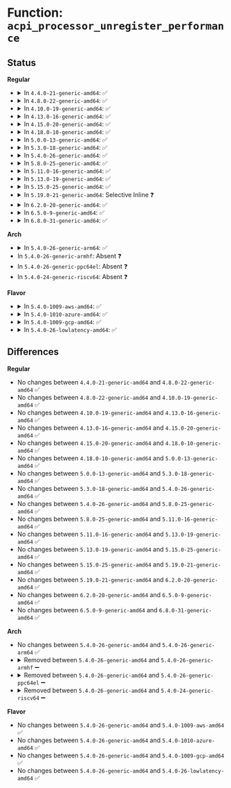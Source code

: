 # Function: <code>acpi_processor_unregister_performance</code>

## Status
<b>Regular</b>
<ul>
<li>
<details>
<summary>In <code>4.4.0-21-generic-amd64</code>: ✅</summary>

```c
void acpi_processor_unregister_performance(unsigned int cpu)
```

```json
{
  "name": "acpi_processor_unregister_performance",
  "collision_type": "Unique Global",
  "inline_type": "No",
  "funcs": [
    {
      "addr": 18446744071583755096,
      "name": "acpi_processor_unregister_performance",
      "external": true,
      "loc": "drivers/acpi/processor_perflib.c:783",
      "file": "drivers/acpi/processor_perflib.c",
      "inline": "seen, unknown",
      "caller_inline": [],
      "caller_func": [
        "drivers/xen/xen-acpi-processor.c:xen_acpi_processor_exit",
        "drivers/cpufreq/acpi-cpufreq.c:acpi_cpufreq_cpu_exit",
        "drivers/cpufreq/acpi-cpufreq.c:acpi_cpufreq_cpu_init",
        "drivers/cpufreq/powernow-k8.c:powernowk8_cpu_init",
        "drivers/cpufreq/powernow-k8.c:powernowk8_cpu_init",
        "drivers/cpufreq/powernow-k8.c:powernowk8_cpu_init"
      ]
    }
  ],
  "symbols": [
    {
      "addr": 18446744071583755096,
      "name": "acpi_processor_unregister_performance",
      "section": ".text",
      "bind": "STB_GLOBAL",
      "size": 95
    }
  ]
}
```
</details>
</li>
<li>
<details>
<summary>In <code>4.8.0-22-generic-amd64</code>: ✅</summary>

```c
void acpi_processor_unregister_performance(unsigned int cpu)
```

```json
{
  "name": "acpi_processor_unregister_performance",
  "collision_type": "Unique Global",
  "inline_type": "No",
  "funcs": [
    {
      "addr": 18446744071584081185,
      "name": "acpi_processor_unregister_performance",
      "external": true,
      "loc": "drivers/acpi/processor_perflib.c:783",
      "file": "drivers/acpi/processor_perflib.c",
      "inline": "seen, unknown",
      "caller_inline": [],
      "caller_func": [
        "drivers/xen/xen-acpi-processor.c:xen_acpi_processor_exit",
        "drivers/cpufreq/acpi-cpufreq.c:acpi_cpufreq_cpu_exit",
        "drivers/cpufreq/acpi-cpufreq.c:acpi_cpufreq_cpu_init",
        "drivers/cpufreq/powernow-k8.c:powernowk8_cpu_init",
        "drivers/cpufreq/powernow-k8.c:powernowk8_cpu_init",
        "drivers/cpufreq/powernow-k8.c:powernowk8_cpu_init",
        "drivers/cpufreq/intel_pstate.c:intel_pstate_cpu_exit"
      ]
    }
  ],
  "symbols": [
    {
      "addr": 18446744071584081185,
      "name": "acpi_processor_unregister_performance",
      "section": ".text",
      "bind": "STB_GLOBAL",
      "size": 95
    }
  ]
}
```
</details>
</li>
<li>
<details>
<summary>In <code>4.10.0-19-generic-amd64</code>: ✅</summary>

```c
void acpi_processor_unregister_performance(unsigned int cpu)
```

```json
{
  "name": "acpi_processor_unregister_performance",
  "collision_type": "Unique Global",
  "inline_type": "No",
  "funcs": [
    {
      "addr": 18446744071584223765,
      "name": "acpi_processor_unregister_performance",
      "external": true,
      "loc": "drivers/acpi/processor_perflib.c:792",
      "file": "drivers/acpi/processor_perflib.c",
      "inline": "seen, unknown",
      "caller_inline": [],
      "caller_func": [
        "drivers/xen/xen-acpi-processor.c:xen_acpi_processor_exit",
        "drivers/cpufreq/acpi-cpufreq.c:acpi_cpufreq_cpu_exit",
        "drivers/cpufreq/acpi-cpufreq.c:acpi_cpufreq_cpu_init",
        "drivers/cpufreq/powernow-k8.c:powernowk8_cpu_init",
        "drivers/cpufreq/powernow-k8.c:powernowk8_cpu_init",
        "drivers/cpufreq/powernow-k8.c:powernowk8_cpu_init",
        "drivers/cpufreq/intel_pstate.c:intel_pstate_cpu_exit"
      ]
    }
  ],
  "symbols": [
    {
      "addr": 18446744071584223765,
      "name": "acpi_processor_unregister_performance",
      "section": ".text",
      "bind": "STB_GLOBAL",
      "size": 95
    }
  ]
}
```
</details>
</li>
<li>
<details>
<summary>In <code>4.13.0-16-generic-amd64</code>: ✅</summary>

```c
void acpi_processor_unregister_performance(unsigned int cpu)
```

```json
{
  "name": "acpi_processor_unregister_performance",
  "collision_type": "Unique Global",
  "inline_type": "No",
  "funcs": [
    {
      "addr": 18446744071584295600,
      "name": "acpi_processor_unregister_performance",
      "external": true,
      "loc": "drivers/acpi/processor_perflib.c:790",
      "file": "drivers/acpi/processor_perflib.c",
      "inline": "seen, unknown",
      "caller_inline": [],
      "caller_func": [
        "drivers/xen/xen-acpi-processor.c:xen_acpi_processor_exit",
        "drivers/cpufreq/acpi-cpufreq.c:acpi_cpufreq_cpu_exit",
        "drivers/cpufreq/acpi-cpufreq.c:acpi_cpufreq_cpu_init",
        "drivers/cpufreq/powernow-k8.c:powernowk8_cpu_init",
        "drivers/cpufreq/powernow-k8.c:powernowk8_cpu_init",
        "drivers/cpufreq/powernow-k8.c:powernowk8_cpu_init",
        "drivers/cpufreq/powernow-k8.c:powernowk8_cpu_init",
        "drivers/cpufreq/powernow-k8.c:powernowk8_cpu_init",
        "drivers/cpufreq/powernow-k8.c:powernowk8_cpu_init",
        "drivers/cpufreq/powernow-k8.c:powernowk8_cpu_init",
        "drivers/cpufreq/intel_pstate.c:intel_pstate_cpu_exit"
      ]
    }
  ],
  "symbols": [
    {
      "addr": 18446744071584295600,
      "name": "acpi_processor_unregister_performance",
      "section": ".text",
      "bind": "STB_GLOBAL",
      "size": 95
    }
  ]
}
```
</details>
</li>
<li>
<details>
<summary>In <code>4.15.0-20-generic-amd64</code>: ✅</summary>

```c
void acpi_processor_unregister_performance(unsigned int cpu)
```

```json
{
  "name": "acpi_processor_unregister_performance",
  "collision_type": "Unique Global",
  "inline_type": "No",
  "funcs": [
    {
      "addr": 18446744071584694368,
      "name": "acpi_processor_unregister_performance",
      "external": true,
      "loc": "drivers/acpi/processor_perflib.c:790",
      "file": "drivers/acpi/processor_perflib.c",
      "inline": "seen, unknown",
      "caller_inline": [],
      "caller_func": [
        "drivers/xen/xen-acpi-processor.c:xen_acpi_processor_exit",
        "drivers/cpufreq/acpi-cpufreq.c:acpi_cpufreq_cpu_exit",
        "drivers/cpufreq/acpi-cpufreq.c:acpi_cpufreq_cpu_init",
        "drivers/cpufreq/powernow-k8.c:powernowk8_cpu_init",
        "drivers/cpufreq/powernow-k8.c:powernowk8_cpu_init",
        "drivers/cpufreq/powernow-k8.c:powernowk8_cpu_init",
        "drivers/cpufreq/powernow-k8.c:powernowk8_cpu_init",
        "drivers/cpufreq/powernow-k8.c:powernowk8_cpu_init",
        "drivers/cpufreq/powernow-k8.c:powernowk8_cpu_init",
        "drivers/cpufreq/powernow-k8.c:powernowk8_cpu_init",
        "drivers/cpufreq/intel_pstate.c:intel_pstate_cpu_exit"
      ]
    }
  ],
  "symbols": [
    {
      "addr": 18446744071584694368,
      "name": "acpi_processor_unregister_performance",
      "section": ".text",
      "bind": "STB_GLOBAL",
      "size": 95
    }
  ]
}
```
</details>
</li>
<li>
<details>
<summary>In <code>4.18.0-10-generic-amd64</code>: ✅</summary>

```c
void acpi_processor_unregister_performance(unsigned int cpu)
```

```json
{
  "name": "acpi_processor_unregister_performance",
  "collision_type": "Unique Global",
  "inline_type": "No",
  "funcs": [
    {
      "addr": 18446744071584920800,
      "name": "acpi_processor_unregister_performance",
      "external": true,
      "loc": "drivers/acpi/processor_perflib.c:790",
      "file": "drivers/acpi/processor_perflib.c",
      "inline": "seen, unknown",
      "caller_inline": [],
      "caller_func": [
        "drivers/xen/xen-acpi-processor.c:xen_acpi_processor_exit",
        "drivers/xen/xen-acpi-processor.c:xen_acpi_processor_init",
        "drivers/cpufreq/acpi-cpufreq.c:acpi_cpufreq_cpu_exit",
        "drivers/cpufreq/acpi-cpufreq.c:acpi_cpufreq_cpu_init",
        "drivers/cpufreq/powernow-k8.c:powernowk8_cpu_init",
        "drivers/cpufreq/powernow-k8.c:powernowk8_cpu_init",
        "drivers/cpufreq/powernow-k8.c:powernowk8_cpu_init",
        "drivers/cpufreq/powernow-k8.c:powernowk8_cpu_init",
        "drivers/cpufreq/powernow-k8.c:powernowk8_cpu_init",
        "drivers/cpufreq/powernow-k8.c:powernowk8_cpu_init",
        "drivers/cpufreq/intel_pstate.c:intel_pstate_cpu_exit"
      ]
    }
  ],
  "symbols": [
    {
      "addr": 18446744071584920800,
      "name": "acpi_processor_unregister_performance",
      "section": ".text",
      "bind": "STB_GLOBAL",
      "size": 95
    }
  ]
}
```
</details>
</li>
<li>
<details>
<summary>In <code>5.0.0-13-generic-amd64</code>: ✅</summary>

```c
void acpi_processor_unregister_performance(unsigned int cpu)
```

```json
{
  "name": "acpi_processor_unregister_performance",
  "collision_type": "Unique Global",
  "inline_type": "No",
  "funcs": [
    {
      "addr": 18446744071585024704,
      "name": "acpi_processor_unregister_performance",
      "external": true,
      "loc": "drivers/acpi/processor_perflib.c:790",
      "file": "drivers/acpi/processor_perflib.c",
      "inline": "seen, unknown",
      "caller_inline": [],
      "caller_func": [
        "drivers/xen/xen-acpi-processor.c:xen_acpi_processor_exit",
        "drivers/xen/xen-acpi-processor.c:xen_acpi_processor_init",
        "drivers/cpufreq/acpi-cpufreq.c:acpi_cpufreq_cpu_exit",
        "drivers/cpufreq/acpi-cpufreq.c:acpi_cpufreq_cpu_init",
        "drivers/cpufreq/powernow-k8.c:powernowk8_cpu_init",
        "drivers/cpufreq/powernow-k8.c:powernowk8_cpu_init",
        "drivers/cpufreq/powernow-k8.c:powernowk8_cpu_init",
        "drivers/cpufreq/powernow-k8.c:powernowk8_cpu_init",
        "drivers/cpufreq/powernow-k8.c:powernowk8_cpu_init",
        "drivers/cpufreq/powernow-k8.c:powernowk8_cpu_init",
        "drivers/cpufreq/intel_pstate.c:intel_pstate_cpu_exit"
      ]
    }
  ],
  "symbols": [
    {
      "addr": 18446744071585024704,
      "name": "acpi_processor_unregister_performance",
      "section": ".text",
      "bind": "STB_GLOBAL",
      "size": 95
    }
  ]
}
```
</details>
</li>
<li>
<details>
<summary>In <code>5.3.0-18-generic-amd64</code>: ✅</summary>

```c
void acpi_processor_unregister_performance(unsigned int cpu)
```

```json
{
  "name": "acpi_processor_unregister_performance",
  "collision_type": "Unique Global",
  "inline_type": "No",
  "funcs": [
    {
      "addr": 18446744071585228448,
      "name": "acpi_processor_unregister_performance",
      "external": true,
      "loc": "drivers/acpi/processor_perflib.c:777",
      "file": "drivers/acpi/processor_perflib.c",
      "inline": "seen, unknown",
      "caller_inline": [],
      "caller_func": [
        "drivers/xen/xen-acpi-processor.c:xen_acpi_processor_exit",
        "drivers/xen/xen-acpi-processor.c:xen_acpi_processor_init",
        "drivers/cpufreq/acpi-cpufreq.c:acpi_cpufreq_cpu_exit",
        "drivers/cpufreq/acpi-cpufreq.c:acpi_cpufreq_cpu_init",
        "drivers/cpufreq/powernow-k8.c:powernowk8_cpu_init",
        "drivers/cpufreq/powernow-k8.c:powernowk8_cpu_init",
        "drivers/cpufreq/powernow-k8.c:powernowk8_cpu_init",
        "drivers/cpufreq/powernow-k8.c:powernowk8_cpu_init",
        "drivers/cpufreq/powernow-k8.c:powernowk8_cpu_init",
        "drivers/cpufreq/powernow-k8.c:powernowk8_cpu_init",
        "drivers/cpufreq/intel_pstate.c:intel_pstate_cpu_exit"
      ]
    }
  ],
  "symbols": [
    {
      "addr": 18446744071585228448,
      "name": "acpi_processor_unregister_performance",
      "section": ".text",
      "bind": "STB_GLOBAL",
      "size": 95
    }
  ]
}
```
</details>
</li>
<li>
<details>
<summary>In <code>5.4.0-26-generic-amd64</code>: ✅</summary>

```c
void acpi_processor_unregister_performance(unsigned int cpu)
```

```json
{
  "name": "acpi_processor_unregister_performance",
  "collision_type": "Unique Global",
  "inline_type": "No",
  "funcs": [
    {
      "addr": 18446744071585365456,
      "name": "acpi_processor_unregister_performance",
      "external": true,
      "loc": "drivers/acpi/processor_perflib.c:763",
      "file": "drivers/acpi/processor_perflib.c",
      "inline": "seen, unknown",
      "caller_inline": [],
      "caller_func": [
        "drivers/xen/xen-acpi-processor.c:xen_acpi_processor_exit",
        "drivers/xen/xen-acpi-processor.c:xen_acpi_processor_init",
        "drivers/cpufreq/acpi-cpufreq.c:acpi_cpufreq_cpu_exit",
        "drivers/cpufreq/acpi-cpufreq.c:acpi_cpufreq_cpu_init",
        "drivers/cpufreq/powernow-k8.c:powernowk8_cpu_init",
        "drivers/cpufreq/powernow-k8.c:powernowk8_cpu_init",
        "drivers/cpufreq/powernow-k8.c:powernowk8_cpu_init",
        "drivers/cpufreq/powernow-k8.c:powernowk8_cpu_init",
        "drivers/cpufreq/powernow-k8.c:powernowk8_cpu_init",
        "drivers/cpufreq/powernow-k8.c:powernowk8_cpu_init",
        "drivers/cpufreq/intel_pstate.c:intel_cpufreq_cpu_exit",
        "drivers/cpufreq/intel_pstate.c:intel_cpufreq_cpu_init"
      ]
    }
  ],
  "symbols": [
    {
      "addr": 18446744071585365456,
      "name": "acpi_processor_unregister_performance",
      "section": ".text",
      "bind": "STB_GLOBAL",
      "size": 95
    }
  ]
}
```
</details>
</li>
<li>
<details>
<summary>In <code>5.8.0-25-generic-amd64</code>: ✅</summary>

```c
void acpi_processor_unregister_performance(unsigned int cpu)
```

```json
{
  "name": "acpi_processor_unregister_performance",
  "collision_type": "Unique Global",
  "inline_type": "No",
  "funcs": [
    {
      "addr": 18446744071586073792,
      "name": "acpi_processor_unregister_performance",
      "external": true,
      "loc": "drivers/acpi/processor_perflib.c:763",
      "file": "drivers/acpi/processor_perflib.c",
      "inline": "seen, unknown",
      "caller_inline": [],
      "caller_func": [
        "drivers/xen/xen-acpi-processor.c:xen_acpi_processor_exit",
        "drivers/xen/xen-acpi-processor.c:xen_acpi_processor_init",
        "drivers/cpufreq/acpi-cpufreq.c:acpi_cpufreq_cpu_exit",
        "drivers/cpufreq/acpi-cpufreq.c:acpi_cpufreq_cpu_init",
        "drivers/cpufreq/powernow-k8.c:powernowk8_cpu_init",
        "drivers/cpufreq/powernow-k8.c:powernow_k8_cpu_init_acpi",
        "drivers/cpufreq/intel_pstate.c:intel_cpufreq_cpu_exit",
        "drivers/cpufreq/intel_pstate.c:intel_cpufreq_cpu_init",
        "drivers/cpufreq/intel_pstate.c:intel_pstate_init_acpi_perf_limits"
      ]
    }
  ],
  "symbols": [
    {
      "addr": 18446744071586073792,
      "name": "acpi_processor_unregister_performance",
      "section": ".text",
      "bind": "STB_GLOBAL",
      "size": 98
    }
  ]
}
```
</details>
</li>
<li>
<details>
<summary>In <code>5.11.0-16-generic-amd64</code>: ✅</summary>

```c
void acpi_processor_unregister_performance(unsigned int cpu)
```

```json
{
  "name": "acpi_processor_unregister_performance",
  "collision_type": "Unique Global",
  "inline_type": "No",
  "funcs": [
    {
      "addr": 18446744071586195248,
      "name": "acpi_processor_unregister_performance",
      "external": true,
      "loc": "drivers/acpi/processor_perflib.c:761",
      "file": "drivers/acpi/processor_perflib.c",
      "inline": "seen, unknown",
      "caller_inline": [],
      "caller_func": [
        "drivers/xen/xen-acpi-processor.c:xen_acpi_processor_exit",
        "drivers/xen/xen-acpi-processor.c:xen_acpi_processor_init",
        "drivers/cpufreq/acpi-cpufreq.c:acpi_cpufreq_cpu_exit",
        "drivers/cpufreq/acpi-cpufreq.c:acpi_cpufreq_cpu_init",
        "drivers/cpufreq/powernow-k8.c:powernowk8_cpu_init",
        "drivers/cpufreq/powernow-k8.c:powernow_k8_cpu_init_acpi",
        "drivers/cpufreq/intel_pstate.c:intel_cpufreq_cpu_init",
        "drivers/cpufreq/intel_pstate.c:intel_pstate_cpu_offline"
      ]
    }
  ],
  "symbols": [
    {
      "addr": 18446744071586195248,
      "name": "acpi_processor_unregister_performance",
      "section": ".text",
      "bind": "STB_GLOBAL",
      "size": 98
    }
  ]
}
```
</details>
</li>
<li>
<details>
<summary>In <code>5.13.0-19-generic-amd64</code>: ✅</summary>

```c
void acpi_processor_unregister_performance(unsigned int cpu)
```

```json
{
  "name": "acpi_processor_unregister_performance",
  "collision_type": "Unique Global",
  "inline_type": "No",
  "funcs": [
    {
      "addr": 18446744071586070544,
      "name": "acpi_processor_unregister_performance",
      "external": true,
      "loc": "drivers/acpi/processor_perflib.c:759",
      "file": "drivers/acpi/processor_perflib.c",
      "inline": "seen, unknown",
      "caller_inline": [],
      "caller_func": [
        "drivers/xen/xen-acpi-processor.c:xen_acpi_processor_exit",
        "drivers/xen/xen-acpi-processor.c:xen_acpi_processor_init",
        "drivers/cpufreq/acpi-cpufreq.c:acpi_cpufreq_cpu_exit",
        "drivers/cpufreq/acpi-cpufreq.c:acpi_cpufreq_cpu_init",
        "drivers/cpufreq/powernow-k8.c:powernowk8_cpu_init",
        "drivers/cpufreq/powernow-k8.c:powernow_k8_cpu_init_acpi",
        "drivers/cpufreq/intel_pstate.c:intel_cpufreq_cpu_init",
        "drivers/cpufreq/intel_pstate.c:intel_pstate_cpu_offline"
      ]
    }
  ],
  "symbols": [
    {
      "addr": 18446744071586070544,
      "name": "acpi_processor_unregister_performance",
      "section": ".text",
      "bind": "STB_GLOBAL",
      "size": 98
    }
  ]
}
```
</details>
</li>
<li>
<details>
<summary>In <code>5.15.0-25-generic-amd64</code>: ✅</summary>

```c
void acpi_processor_unregister_performance(unsigned int cpu)
```

```json
{
  "name": "acpi_processor_unregister_performance",
  "collision_type": "Unique Global",
  "inline_type": "No",
  "funcs": [
    {
      "addr": 18446744071586565264,
      "name": "acpi_processor_unregister_performance",
      "external": true,
      "loc": "drivers/acpi/processor_perflib.c:757",
      "file": "drivers/acpi/processor_perflib.c",
      "inline": "seen, unknown",
      "caller_inline": [],
      "caller_func": [
        "drivers/xen/xen-acpi-processor.c:xen_acpi_processor_exit",
        "drivers/xen/xen-acpi-processor.c:xen_acpi_processor_init",
        "drivers/cpufreq/acpi-cpufreq.c:acpi_cpufreq_cpu_exit",
        "drivers/cpufreq/acpi-cpufreq.c:acpi_cpufreq_cpu_init",
        "drivers/cpufreq/powernow-k8.c:powernowk8_cpu_init",
        "drivers/cpufreq/powernow-k8.c:powernow_k8_cpu_init_acpi",
        "drivers/cpufreq/intel_pstate.c:intel_cpufreq_cpu_init",
        "drivers/cpufreq/intel_pstate.c:intel_cpufreq_cpu_offline"
      ]
    }
  ],
  "symbols": [
    {
      "addr": 18446744071586565264,
      "name": "acpi_processor_unregister_performance",
      "section": ".text",
      "bind": "STB_GLOBAL",
      "size": 130
    }
  ]
}
```
</details>
</li>
<li>
<details>
<summary>In <code>5.19.0-21-generic-amd64</code>: Selective Inline ❓</summary>

```c
void acpi_processor_unregister_performance(unsigned int cpu)
```

```json
{
  "name": "acpi_processor_unregister_performance",
  "collision_type": "Unique Global",
  "inline_type": "Selective",
  "funcs": [
    {
      "addr": 18446744071587825728,
      "name": "acpi_processor_unregister_performance",
      "external": true,
      "loc": "drivers/acpi/processor_perflib.c:757",
      "file": "drivers/acpi/processor_perflib.c",
      "inline": "not declared, inlined",
      "caller_inline": [],
      "caller_func": [
        "drivers/xen/xen-acpi-processor.c:xen_acpi_processor_exit",
        "drivers/xen/xen-acpi-processor.c:xen_acpi_processor_init",
        "drivers/cpufreq/acpi-cpufreq.c:acpi_cpufreq_cpu_exit",
        "drivers/cpufreq/acpi-cpufreq.c:acpi_cpufreq_cpu_init",
        "drivers/cpufreq/powernow-k8.c:powernowk8_cpu_init",
        "drivers/cpufreq/powernow-k8.c:powernow_k8_cpu_init_acpi",
        "drivers/cpufreq/intel_pstate.c:intel_cpufreq_cpu_offline"
      ]
    }
  ],
  "symbols": [
    {
      "addr": 18446744071587825728,
      "name": "acpi_processor_unregister_performance",
      "section": ".text",
      "bind": "STB_GLOBAL",
      "size": 140
    }
  ]
}
```
</details>
</li>
<li>
<details>
<summary>In <code>6.2.0-20-generic-amd64</code>: ✅</summary>

```c
void acpi_processor_unregister_performance(unsigned int cpu)
```

```json
{
  "name": "acpi_processor_unregister_performance",
  "collision_type": "Unique Global",
  "inline_type": "No",
  "funcs": [
    {
      "addr": 18446744071589164816,
      "name": "acpi_processor_unregister_performance",
      "external": true,
      "loc": "drivers/acpi/processor_perflib.c:750",
      "file": "drivers/acpi/processor_perflib.c",
      "inline": "seen, unknown",
      "caller_inline": [],
      "caller_func": [
        "drivers/xen/xen-acpi-processor.c:xen_acpi_processor_exit",
        "drivers/xen/xen-acpi-processor.c:xen_acpi_processor_init",
        "drivers/cpufreq/acpi-cpufreq.c:acpi_cpufreq_cpu_exit",
        "drivers/cpufreq/acpi-cpufreq.c:acpi_cpufreq_cpu_init",
        "drivers/cpufreq/powernow-k8.c:powernowk8_cpu_init",
        "drivers/cpufreq/powernow-k8.c:powernow_k8_cpu_init_acpi",
        "drivers/cpufreq/intel_pstate.c:intel_cpufreq_cpu_init",
        "drivers/cpufreq/intel_pstate.c:intel_cpufreq_cpu_offline"
      ]
    }
  ],
  "symbols": [
    {
      "addr": 18446744071589164816,
      "name": "acpi_processor_unregister_performance",
      "section": ".text",
      "bind": "STB_GLOBAL",
      "size": 140
    }
  ]
}
```
</details>
</li>
<li>
<details>
<summary>In <code>6.5.0-9-generic-amd64</code>: ✅</summary>

```c
void acpi_processor_unregister_performance(unsigned int cpu)
```

```json
{
  "name": "acpi_processor_unregister_performance",
  "collision_type": "Unique Global",
  "inline_type": "No",
  "funcs": [
    {
      "addr": 18446744071589458192,
      "name": "acpi_processor_unregister_performance",
      "external": true,
      "loc": "drivers/acpi/processor_perflib.c:772",
      "file": "drivers/acpi/processor_perflib.c",
      "inline": "seen, unknown",
      "caller_inline": [],
      "caller_func": [
        "drivers/xen/xen-acpi-processor.c:xen_acpi_processor_exit",
        "drivers/xen/xen-acpi-processor.c:xen_acpi_processor_init",
        "drivers/cpufreq/acpi-cpufreq.c:acpi_cpufreq_cpu_exit",
        "drivers/cpufreq/acpi-cpufreq.c:acpi_cpufreq_cpu_init",
        "drivers/cpufreq/powernow-k8.c:powernowk8_cpu_init",
        "drivers/cpufreq/powernow-k8.c:powernow_k8_cpu_init_acpi",
        "drivers/cpufreq/intel_pstate.c:intel_cpufreq_cpu_init",
        "drivers/cpufreq/intel_pstate.c:intel_cpufreq_cpu_offline"
      ]
    }
  ],
  "symbols": [
    {
      "addr": 18446744071589458192,
      "name": "acpi_processor_unregister_performance",
      "section": ".text",
      "bind": "STB_GLOBAL",
      "size": 140
    }
  ]
}
```
</details>
</li>
<li>
<details>
<summary>In <code>6.8.0-31-generic-amd64</code>: ✅</summary>

```c
void acpi_processor_unregister_performance(unsigned int cpu)
```

```json
{
  "name": "acpi_processor_unregister_performance",
  "collision_type": "Unique Global",
  "inline_type": "No",
  "funcs": [
    {
      "addr": 18446744071589766192,
      "name": "acpi_processor_unregister_performance",
      "external": true,
      "loc": "drivers/acpi/processor_perflib.c:772",
      "file": "drivers/acpi/processor_perflib.c",
      "inline": "seen, unknown",
      "caller_inline": [],
      "caller_func": [
        "drivers/xen/xen-acpi-processor.c:xen_acpi_processor_exit",
        "drivers/xen/xen-acpi-processor.c:xen_acpi_processor_init",
        "drivers/cpufreq/acpi-cpufreq.c:acpi_cpufreq_cpu_exit",
        "drivers/cpufreq/acpi-cpufreq.c:acpi_cpufreq_cpu_init",
        "drivers/cpufreq/powernow-k8.c:powernowk8_cpu_init",
        "drivers/cpufreq/powernow-k8.c:powernow_k8_cpu_init_acpi",
        "drivers/cpufreq/intel_pstate.c:intel_cpufreq_cpu_init",
        "drivers/cpufreq/intel_pstate.c:intel_cpufreq_cpu_offline"
      ]
    }
  ],
  "symbols": [
    {
      "addr": 18446744071589766192,
      "name": "acpi_processor_unregister_performance",
      "section": ".text",
      "bind": "STB_GLOBAL",
      "size": 140
    }
  ]
}
```
</details>
</li>
</ul>
<b>Arch</b>
<ul>
<li>
<details>
<summary>In <code>5.4.0-26-generic-arm64</code>: ✅</summary>

```c
void acpi_processor_unregister_performance(unsigned int cpu)
```

```json
{
  "name": "acpi_processor_unregister_performance",
  "collision_type": "Unique Global",
  "inline_type": "No",
  "funcs": [
    {
      "addr": 18446603336497640432,
      "name": "acpi_processor_unregister_performance",
      "external": true,
      "loc": "drivers/acpi/processor_perflib.c:763",
      "file": "drivers/acpi/processor_perflib.c",
      "inline": "seen, unknown",
      "caller_inline": [],
      "caller_func": []
    }
  ],
  "symbols": [
    {
      "addr": 18446603336497640432,
      "name": "acpi_processor_unregister_performance",
      "section": ".text",
      "bind": "STB_GLOBAL",
      "size": 108
    }
  ]
}
```
</details>
</li>
<li>
In <code>5.4.0-26-generic-armhf</code>: Absent ❓
</li>
<li>
In <code>5.4.0-26-generic-ppc64el</code>: Absent ❓
</li>
<li>
In <code>5.4.0-24-generic-riscv64</code>: Absent ❓
</li>
</ul>
<b>Flavor</b>
<ul>
<li>
<details>
<summary>In <code>5.4.0-1009-aws-amd64</code>: ✅</summary>

```c
void acpi_processor_unregister_performance(unsigned int cpu)
```

```json
{
  "name": "acpi_processor_unregister_performance",
  "collision_type": "Unique Global",
  "inline_type": "No",
  "funcs": [
    {
      "addr": 18446744071585165312,
      "name": "acpi_processor_unregister_performance",
      "external": true,
      "loc": "drivers/acpi/processor_perflib.c:763",
      "file": "drivers/acpi/processor_perflib.c",
      "inline": "seen, unknown",
      "caller_inline": [],
      "caller_func": [
        "drivers/xen/xen-acpi-processor.c:xen_acpi_processor_exit",
        "drivers/xen/xen-acpi-processor.c:xen_acpi_processor_init",
        "drivers/cpufreq/acpi-cpufreq.c:acpi_cpufreq_cpu_exit",
        "drivers/cpufreq/acpi-cpufreq.c:acpi_cpufreq_cpu_init",
        "drivers/cpufreq/powernow-k8.c:powernowk8_cpu_init",
        "drivers/cpufreq/powernow-k8.c:powernowk8_cpu_init",
        "drivers/cpufreq/powernow-k8.c:powernowk8_cpu_init",
        "drivers/cpufreq/powernow-k8.c:powernowk8_cpu_init",
        "drivers/cpufreq/powernow-k8.c:powernowk8_cpu_init",
        "drivers/cpufreq/powernow-k8.c:powernowk8_cpu_init",
        "drivers/cpufreq/intel_pstate.c:intel_cpufreq_cpu_exit",
        "drivers/cpufreq/intel_pstate.c:intel_cpufreq_cpu_init"
      ]
    }
  ],
  "symbols": [
    {
      "addr": 18446744071585165312,
      "name": "acpi_processor_unregister_performance",
      "section": ".text",
      "bind": "STB_GLOBAL",
      "size": 95
    }
  ]
}
```
</details>
</li>
<li>
<details>
<summary>In <code>5.4.0-1010-azure-amd64</code>: ✅</summary>

```c
void acpi_processor_unregister_performance(unsigned int cpu)
```

```json
{
  "name": "acpi_processor_unregister_performance",
  "collision_type": "Unique Global",
  "inline_type": "No",
  "funcs": [
    {
      "addr": 18446744071585079504,
      "name": "acpi_processor_unregister_performance",
      "external": true,
      "loc": "drivers/acpi/processor_perflib.c:763",
      "file": "drivers/acpi/processor_perflib.c",
      "inline": "seen, unknown",
      "caller_inline": [],
      "caller_func": [
        "drivers/cpufreq/acpi-cpufreq.c:acpi_cpufreq_cpu_exit",
        "drivers/cpufreq/acpi-cpufreq.c:acpi_cpufreq_cpu_init",
        "drivers/cpufreq/powernow-k8.c:powernowk8_cpu_init",
        "drivers/cpufreq/powernow-k8.c:powernowk8_cpu_init",
        "drivers/cpufreq/powernow-k8.c:powernowk8_cpu_init",
        "drivers/cpufreq/powernow-k8.c:powernowk8_cpu_init",
        "drivers/cpufreq/powernow-k8.c:powernowk8_cpu_init",
        "drivers/cpufreq/powernow-k8.c:powernowk8_cpu_init",
        "drivers/cpufreq/intel_pstate.c:intel_cpufreq_cpu_exit",
        "drivers/cpufreq/intel_pstate.c:intel_cpufreq_cpu_init"
      ]
    }
  ],
  "symbols": [
    {
      "addr": 18446744071585079504,
      "name": "acpi_processor_unregister_performance",
      "section": ".text",
      "bind": "STB_GLOBAL",
      "size": 95
    }
  ]
}
```
</details>
</li>
<li>
<details>
<summary>In <code>5.4.0-1009-gcp-amd64</code>: ✅</summary>

```c
void acpi_processor_unregister_performance(unsigned int cpu)
```

```json
{
  "name": "acpi_processor_unregister_performance",
  "collision_type": "Unique Global",
  "inline_type": "No",
  "funcs": [
    {
      "addr": 18446744071585317040,
      "name": "acpi_processor_unregister_performance",
      "external": true,
      "loc": "drivers/acpi/processor_perflib.c:763",
      "file": "drivers/acpi/processor_perflib.c",
      "inline": "seen, unknown",
      "caller_inline": [],
      "caller_func": [
        "drivers/xen/xen-acpi-processor.c:xen_acpi_processor_exit",
        "drivers/xen/xen-acpi-processor.c:xen_acpi_processor_init",
        "drivers/cpufreq/acpi-cpufreq.c:acpi_cpufreq_cpu_exit",
        "drivers/cpufreq/acpi-cpufreq.c:acpi_cpufreq_cpu_init",
        "drivers/cpufreq/powernow-k8.c:powernowk8_cpu_init",
        "drivers/cpufreq/powernow-k8.c:powernowk8_cpu_init",
        "drivers/cpufreq/powernow-k8.c:powernowk8_cpu_init",
        "drivers/cpufreq/powernow-k8.c:powernowk8_cpu_init",
        "drivers/cpufreq/powernow-k8.c:powernowk8_cpu_init",
        "drivers/cpufreq/powernow-k8.c:powernowk8_cpu_init",
        "drivers/cpufreq/intel_pstate.c:intel_cpufreq_cpu_exit",
        "drivers/cpufreq/intel_pstate.c:intel_cpufreq_cpu_init"
      ]
    }
  ],
  "symbols": [
    {
      "addr": 18446744071585317040,
      "name": "acpi_processor_unregister_performance",
      "section": ".text",
      "bind": "STB_GLOBAL",
      "size": 95
    }
  ]
}
```
</details>
</li>
<li>
<details>
<summary>In <code>5.4.0-26-lowlatency-amd64</code>: ✅</summary>

```c
void acpi_processor_unregister_performance(unsigned int cpu)
```

```json
{
  "name": "acpi_processor_unregister_performance",
  "collision_type": "Unique Global",
  "inline_type": "No",
  "funcs": [
    {
      "addr": 18446744071585423184,
      "name": "acpi_processor_unregister_performance",
      "external": true,
      "loc": "drivers/acpi/processor_perflib.c:763",
      "file": "drivers/acpi/processor_perflib.c",
      "inline": "seen, unknown",
      "caller_inline": [],
      "caller_func": [
        "drivers/xen/xen-acpi-processor.c:xen_acpi_processor_exit",
        "drivers/xen/xen-acpi-processor.c:xen_acpi_processor_init",
        "drivers/cpufreq/acpi-cpufreq.c:acpi_cpufreq_cpu_exit",
        "drivers/cpufreq/acpi-cpufreq.c:acpi_cpufreq_cpu_init",
        "drivers/cpufreq/powernow-k8.c:powernowk8_cpu_init",
        "drivers/cpufreq/powernow-k8.c:powernowk8_cpu_init",
        "drivers/cpufreq/powernow-k8.c:powernowk8_cpu_init",
        "drivers/cpufreq/powernow-k8.c:powernowk8_cpu_init",
        "drivers/cpufreq/powernow-k8.c:powernowk8_cpu_init",
        "drivers/cpufreq/powernow-k8.c:powernowk8_cpu_init",
        "drivers/cpufreq/intel_pstate.c:intel_cpufreq_cpu_exit",
        "drivers/cpufreq/intel_pstate.c:intel_cpufreq_cpu_init"
      ]
    }
  ],
  "symbols": [
    {
      "addr": 18446744071585423184,
      "name": "acpi_processor_unregister_performance",
      "section": ".text",
      "bind": "STB_GLOBAL",
      "size": 95
    }
  ]
}
```
</details>
</li>
</ul>

## Differences
<b>Regular</b>
<ul>
<li>
No changes between <code>4.4.0-21-generic-amd64</code> and <code>4.8.0-22-generic-amd64</code> ✅
</li>
<li>
No changes between <code>4.8.0-22-generic-amd64</code> and <code>4.10.0-19-generic-amd64</code> ✅
</li>
<li>
No changes between <code>4.10.0-19-generic-amd64</code> and <code>4.13.0-16-generic-amd64</code> ✅
</li>
<li>
No changes between <code>4.13.0-16-generic-amd64</code> and <code>4.15.0-20-generic-amd64</code> ✅
</li>
<li>
No changes between <code>4.15.0-20-generic-amd64</code> and <code>4.18.0-10-generic-amd64</code> ✅
</li>
<li>
No changes between <code>4.18.0-10-generic-amd64</code> and <code>5.0.0-13-generic-amd64</code> ✅
</li>
<li>
No changes between <code>5.0.0-13-generic-amd64</code> and <code>5.3.0-18-generic-amd64</code> ✅
</li>
<li>
No changes between <code>5.3.0-18-generic-amd64</code> and <code>5.4.0-26-generic-amd64</code> ✅
</li>
<li>
No changes between <code>5.4.0-26-generic-amd64</code> and <code>5.8.0-25-generic-amd64</code> ✅
</li>
<li>
No changes between <code>5.8.0-25-generic-amd64</code> and <code>5.11.0-16-generic-amd64</code> ✅
</li>
<li>
No changes between <code>5.11.0-16-generic-amd64</code> and <code>5.13.0-19-generic-amd64</code> ✅
</li>
<li>
No changes between <code>5.13.0-19-generic-amd64</code> and <code>5.15.0-25-generic-amd64</code> ✅
</li>
<li>
No changes between <code>5.15.0-25-generic-amd64</code> and <code>5.19.0-21-generic-amd64</code> ✅
</li>
<li>
No changes between <code>5.19.0-21-generic-amd64</code> and <code>6.2.0-20-generic-amd64</code> ✅
</li>
<li>
No changes between <code>6.2.0-20-generic-amd64</code> and <code>6.5.0-9-generic-amd64</code> ✅
</li>
<li>
No changes between <code>6.5.0-9-generic-amd64</code> and <code>6.8.0-31-generic-amd64</code> ✅
</li>
</ul>
<b>Arch</b>
<ul>
<li>
No changes between <code>5.4.0-26-generic-amd64</code> and <code>5.4.0-26-generic-arm64</code> ✅
</li>
<li>
<details>
<summary>Removed between <code>5.4.0-26-generic-amd64</code> and <code>5.4.0-26-generic-armhf</code> ➖</summary>

```c
void acpi_processor_unregister_performance(unsigned int cpu)
```
</details>
</li>
<li>
<details>
<summary>Removed between <code>5.4.0-26-generic-amd64</code> and <code>5.4.0-26-generic-ppc64el</code> ➖</summary>

```c
void acpi_processor_unregister_performance(unsigned int cpu)
```
</details>
</li>
<li>
<details>
<summary>Removed between <code>5.4.0-26-generic-amd64</code> and <code>5.4.0-24-generic-riscv64</code> ➖</summary>

```c
void acpi_processor_unregister_performance(unsigned int cpu)
```
</details>
</li>
</ul>
<b>Flavor</b>
<ul>
<li>
No changes between <code>5.4.0-26-generic-amd64</code> and <code>5.4.0-1009-aws-amd64</code> ✅
</li>
<li>
No changes between <code>5.4.0-26-generic-amd64</code> and <code>5.4.0-1010-azure-amd64</code> ✅
</li>
<li>
No changes between <code>5.4.0-26-generic-amd64</code> and <code>5.4.0-1009-gcp-amd64</code> ✅
</li>
<li>
No changes between <code>5.4.0-26-generic-amd64</code> and <code>5.4.0-26-lowlatency-amd64</code> ✅
</li>
</ul>
